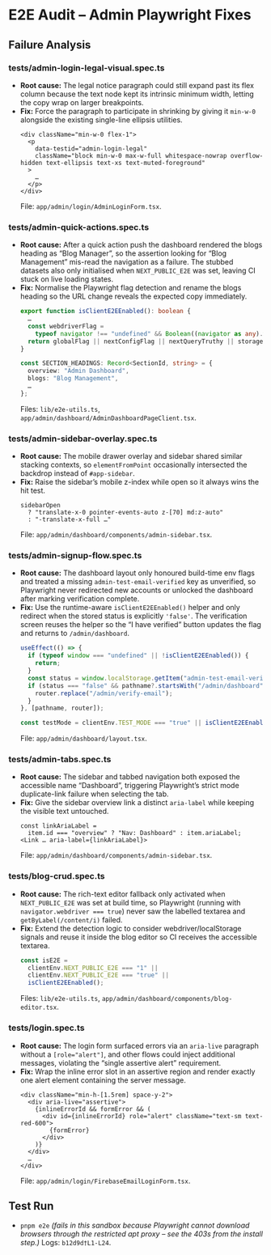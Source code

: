# E2E Audit – Admin Playwright Fixes

## Failure Analysis

### tests/admin-login-legal-visual.spec.ts
- **Root cause:** The legal notice paragraph could still expand past its flex column because the text node kept its intrinsic minimum width, letting the copy wrap on larger breakpoints.
- **Fix:** Force the paragraph to participate in shrinking by giving it `min-w-0` alongside the existing single-line ellipsis utilities.
  ```tsx
  <div className="min-w-0 flex-1">
    <p
      data-testid="admin-login-legal"
      className="block min-w-0 max-w-full whitespace-nowrap overflow-hidden text-ellipsis text-xs text-muted-foreground"
    >
      …
    </p>
  </div>
  ```
  File: `app/admin/login/AdminLoginForm.tsx`.

### tests/admin-quick-actions.spec.ts
- **Root cause:** After a quick action push the dashboard rendered the blogs heading as “Blog Manager”, so the assertion looking for “Blog Management” mis-read the navigation as a failure. The stubbed datasets also only initialised when `NEXT_PUBLIC_E2E` was set, leaving CI stuck on live loading states.
- **Fix:** Normalise the Playwright flag detection and rename the blogs heading so the URL change reveals the expected copy immediately.
  ```ts
  export function isClientE2EEnabled(): boolean {
    …
    const webdriverFlag =
      typeof navigator !== "undefined" && Boolean((navigator as any).webdriver);
    return globalFlag || nextConfigFlag || nextQueryTruthy || storageFlag || searchFlag || webdriverFlag;
  }
  ```
  ```ts
  const SECTION_HEADINGS: Record<SectionId, string> = {
    overview: "Admin Dashboard",
    blogs: "Blog Management",
    …
  };
  ```
  Files: `lib/e2e-utils.ts`, `app/admin/dashboard/AdminDashboardPageClient.tsx`.

### tests/admin-sidebar-overlay.spec.ts
- **Root cause:** The mobile drawer overlay and sidebar shared similar stacking contexts, so `elementFromPoint` occasionally intersected the backdrop instead of `#app-sidebar`.
- **Fix:** Raise the sidebar’s mobile z-index while open so it always wins the hit test.
  ```tsx
  sidebarOpen
    ? "translate-x-0 pointer-events-auto z-[70] md:z-auto"
    : "-translate-x-full …"
  ```
  File: `app/admin/dashboard/components/admin-sidebar.tsx`.

### tests/admin-signup-flow.spec.ts
- **Root cause:** The dashboard layout only honoured build-time env flags and treated a missing `admin-test-email-verified` key as unverified, so Playwright never redirected new accounts or unlocked the dashboard after marking verification complete.
- **Fix:** Use the runtime-aware `isClientE2EEnabled()` helper and only redirect when the stored status is explicitly `'false'`. The verification screen reuses the helper so the “I have verified” button updates the flag and returns to `/admin/dashboard`.
  ```ts
  useEffect(() => {
    if (typeof window === "undefined" || !isClientE2EEnabled()) {
      return;
    }
    const status = window.localStorage.getItem("admin-test-email-verified");
    if (status === "false" && pathname?.startsWith("/admin/dashboard")) {
      router.replace("/admin/verify-email");
    }
  }, [pathname, router]);
  ```
  ```ts
  const testMode = clientEnv.TEST_MODE === "true" || isClientE2EEnabled();
  ```
  File: `app/admin/dashboard/layout.tsx`.

### tests/admin-tabs.spec.ts
- **Root cause:** The sidebar and tabbed navigation both exposed the accessible name “Dashboard”, triggering Playwright’s strict mode duplicate-link failure when selecting the tab.
- **Fix:** Give the sidebar overview link a distinct `aria-label` while keeping the visible text untouched.
  ```tsx
  const linkAriaLabel =
    item.id === "overview" ? "Nav: Dashboard" : item.ariaLabel;
  <Link … aria-label={linkAriaLabel}>
  ```
  File: `app/admin/dashboard/components/admin-sidebar.tsx`.

### tests/blog-crud.spec.ts
- **Root cause:** The rich-text editor fallback only activated when `NEXT_PUBLIC_E2E` was set at build time, so Playwright (running with `navigator.webdriver === true`) never saw the labelled textarea and `getByLabel(/content/i)` failed.
- **Fix:** Extend the detection logic to consider webdriver/localStorage signals and reuse it inside the blog editor so CI receives the accessible textarea.
  ```ts
  const isE2E =
    clientEnv.NEXT_PUBLIC_E2E === "1" ||
    clientEnv.NEXT_PUBLIC_E2E === "true" ||
    isClientE2EEnabled();
  ```
  Files: `lib/e2e-utils.ts`, `app/admin/dashboard/components/blog-editor.tsx`.

### tests/login.spec.ts
- **Root cause:** The login form surfaced errors via an `aria-live` paragraph without a `[role="alert"]`, and other flows could inject additional messages, violating the “single assertive alert” requirement.
- **Fix:** Wrap the inline error slot in an assertive region and render exactly one alert element containing the server message.
  ```tsx
  <div className="min-h-[1.5rem] space-y-2">
    <div aria-live="assertive">
      {inlineErrorId && formError && (
        <div id={inlineErrorId} role="alert" className="text-sm text-red-600">
          {formError}
        </div>
      )}
    </div>
    …
  </div>
  ```
  File: `app/admin/login/FirebaseEmailLoginForm.tsx`.

## Test Run
- `pnpm e2e` *(fails in this sandbox because Playwright cannot download browsers through the restricted apt proxy – see the 403s from the install step.)* Logs: `b12d9d†L1-L24`.